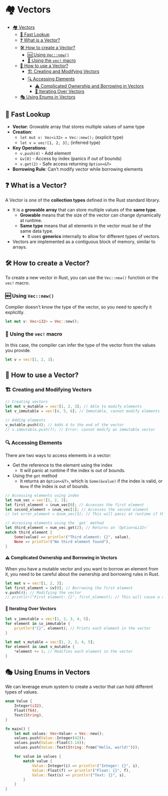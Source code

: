 # 🏘️ Vectors

- [🏘️ Vectors](#️-vectors)
  - [👀 Fast Lookup](#-fast-lookup)
  - [❓ What is a Vector?](#-what-is-a-vector)
  - [🛠️ How to create a Vector?](#️-how-to-create-a-vector)
    - [🆕 Using `Vec::new()`](#-using-vecnew)
    - [🎯 Using the `vec!` macro](#-using-the-vec-macro)
  - [📝 How to use a Vector?](#-how-to-use-a-vector)
    - [🏗️ Creating and Modifying Vectors](#️-creating-and-modifying-vectors)
    - [🔍 Accessing Elements](#-accessing-elements)
      - [⚠️ Complicated Ownership and Borrowing in Vectors](#️-complicated-ownership-and-borrowing-in-vectors)
      - [🔄 Iterating Over Vectors](#-iterating-over-vectors)
  - [🎭 Using Enums in Vectors](#-using-enums-in-vectors)

## 👀 Fast Lookup

- **Vector**: Growable array that stores multiple values of same type
- **Creation**:
  - `let mut v: Vec<i32> = Vec::new();` (explicit type)
  - `let v = vec![1, 2, 3];` (inferred type)
- **Key Operations**:
  - `v.push(4)` - Add element
  - `&v[0]` - Access by index (panics if out of bounds)
  - `v.get(2)` - Safe access returning `Option<&T>`
- **Borrowing Rule**: Can't modify vector while borrowing elements

## ❓ What is a Vector?

A Vector is one of the **collection types** defined in the Rust standard library.

- It is a **growable array** that can store multiple values of the **same type**.
  - **Growable** means that the size of the vector can change dynamically at runtime.
  - **Same type** means that all elements in the vector must be of the same data type.
    - It uses **generics** internally to allow for different types of vectors.
- Vectors are implemented as a contiguous block of memory, similar to arrays.

## 🛠️ How to create a Vector?

To create a new vector in Rust, you can use the `Vec::new()` function or the `vec!` macro.

### 🆕 Using `Vec::new()`

Compiler doesn't know the type of the vector, so you need to specify it explicitly.

```rust
let mut v: Vec<i32> = Vec::new();
```

### 🎯 Using the `vec!` macro

In this case, the compiler can infer the type of the vector from the values you provide.

```rust
let v = vec![1, 2, 3];
```

## 📝 How to use a Vector?

### 🏗️ Creating and Modifying Vectors

```rust
// Creating vectors
let mut v_mutable = vec![1, 2, 3]; // Able to modify elements
let v_immutable = vec![4, 5, 6]; // Immutable, cannot modify elements

// Adding elements
v_mutable.push(4); // Adds 4 to the end of the vector
// v.immutable.push(7); // Error: cannot modify an immutable vector
```

### 🔍 Accessing Elements

There are two ways to access elements in a vector:

- Get the reference to the element using the index
  - It will panic at runtime if the index is out of bounds.
- Using the `get` method
  - It returns an `Option<&T>`, which is `Some(&value)` if the index is valid, or `None` if the index is out of bounds.

```rust
// Accessing elements using index
let num_vec = vec![1, 2, 3];
let first_element = &num_vec[0]; // Accesses the first element
let second_element = &num_vec[1]; // Accesses the second element
// let error_element = &num_vec[3]; // This will panic at runtime if the index is out of bounds

// Accessing elements using the `get` method
let third_element = num_vec.get(2); // Returns an `Option<&i32>`
match third_element {
    Some(value) => println!("Third element: {}", value),
    None => println!("No third element found"),
}
```

#### ⚠️ Complicated Ownership and Borrowing in Vectors

When you have a mutable vector and you want to borrow an element from it, you need to be careful about the ownership and borrowing rules in Rust.

```rust
let mut v = vec![1, 2, 3];
let first_element = &v[0]; // Borrowing the first element
v.push(4); // Modifying the vector
// println!("First element: {}", first_element); // This will cause a compile-time error because the vector was modified after borrowing
```

#### 🔄 Iterating Over Vectors

```rust
let v_immutable = vec![1, 2, 3, 4, 5];
for element in &v_immutable {
    println!("{}", element); // Prints each element in the vector
}

let mut v_mutable = vec![1, 2, 3, 4, 5];
for element in &mut v_mutable {
    *element += 1; // Modifies each element in the vector
}
```

## 🎭 Using Enums in Vectors

We can leverage enum system to create a vector that can hold different types of values.

```rust
enum Value {
    Integer(i32),
    Float(f64),
    Text(String),
}

fn main() {
    let mut values: Vec<Value> = Vec::new();
    values.push(Value::Integer(42));
    values.push(Value::Float(3.14));
    values.push(Value::Text(String::from("Hello, world!")));

    for value in values {
        match value {
            Value::Integer(i) => println!("Integer: {}", i),
            Value::Float(f) => println!("Float: {}", f),
            Value::Text(s) => println!("Text: {}", s),
        }
    }
}